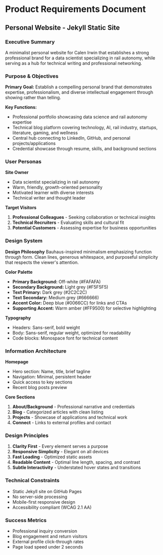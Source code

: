 # Product Requirements Document
## Personal Website - Jekyll Static Site

### Executive Summary
A minimalist personal website for Calen Irwin that establishes a strong professional brand for a data scientist specializing in rail autonomy, while serving as a hub for technical writing and professional networking.

### Purpose & Objectives

**Primary Goal:** Establish a compelling personal brand that demonstrates expertise, professionalism, and diverse intellectual engagement through showing rather than telling.

**Key Functions:**
- Professional portfolio showcasing data science and rail autonomy expertise
- Technical blog platform covering technology, AI, rail industry, startups, literature, gaming, and wellness
- Central hub connecting to LinkedIn, GitHub, and personal projects/applications
- Credential showcase through resume, skills, and background sections

### User Personas

**Site Owner**
- Data scientist specializing in rail autonomy
- Warm, friendly, growth-oriented personality
- Motivated learner with diverse interests
- Technical writer and thought leader

**Target Visitors**
1. **Professional Colleagues** - Seeking collaboration or technical insights
2. **Technical Recruiters** - Evaluating skills and cultural fit
3. **Potential Customers** - Assessing expertise for business opportunities

### Design System

**Design Philosophy**
Bauhaus-inspired minimalism emphasizing function through form. Clean lines, generous whitespace, and purposeful simplicity that respects the viewer's attention.

**Color Palette**
- **Primary Background:** Off-white (#FAFAFA)
- **Secondary Background:** Light grey (#F5F5F5)
- **Text Primary:** Dark grey (#2C2C2C)
- **Text Secondary:** Medium grey (#666666)
- **Accent Color:** Deep blue (#0066CC) for links and CTAs
- **Supporting Accent:** Warm amber (#FF9500) for selective highlighting

**Typography**
- Headers: Sans-serif, bold weight
- Body: Sans-serif, regular weight, optimized for readability
- Code blocks: Monospace font for technical content

### Information Architecture

**Homepage**
- Hero section: Name, title, brief tagline
- Navigation: Minimal, persistent header
- Quick access to key sections
- Recent blog posts preview

**Core Sections**
1. **About/Background** - Professional narrative and credentials
2. **Blog** - Categorized articles with clean listing
3. **Projects** - Showcase of applications and technical work
4. **Connect** - Links to external profiles and contact

### Design Principles

1. **Clarity First** - Every element serves a purpose
2. **Responsive Simplicity** - Elegant on all devices
3. **Fast Loading** - Optimized static assets
4. **Readable Content** - Optimal line length, spacing, and contrast
5. **Subtle Interactivity** - Understated hover states and transitions

### Technical Constraints
- Static Jekyll site on GitHub Pages
- No server-side processing
- Mobile-first responsive design
- Accessibility compliant (WCAG 2.1 AA)

### Success Metrics
- Professional inquiry conversion
- Blog engagement and return visitors
- External profile click-through rates
- Page load speed under 2 seconds